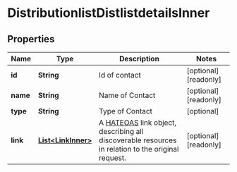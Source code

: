 

# DistributionlistDistlistdetailsInner


## Properties

| Name | Type | Description | Notes |
|------------ | ------------- | ------------- | -------------|
|**id** | **String** | Id of contact |  [optional] [readonly] |
|**name** | **String** | Name of Contact |  [optional] [readonly] |
|**type** | **String** | Type of Contact |  [optional] |
|**link** | [**List&lt;LinkInner&gt;**](LinkInner.md) | A [HATEOAS](https://en.wikipedia.org/wiki/HATEOAS) link object, describing all discoverable resources in relation to the original request. |  [optional] [readonly] |



